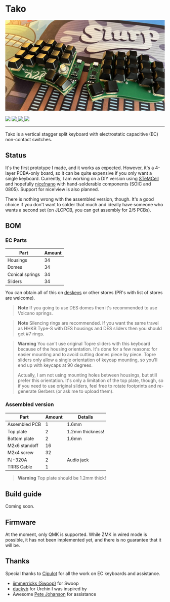 # Tako

![PCB Preview](./img/assembled.jpg)

<span>
  <img src="https://img.shields.io/github/last-commit/ssbb/tako?style=flat-square">
  <a href="https://github.com/ssbb/tako/releases">
    <img src="https://img.shields.io/github/v/release/ssbb/tako?include_prereleases&color=success&style=flat-square">
    <img src="https://img.shields.io/github/downloads/ssbb/tako/total?color=success&style=flat-square">
  </a>
  <img src="https://img.shields.io/static/v1?label=license&message=MIT&color=success&style=flat-square">
</span>

---

Tako is a vertical stagger split keyboard with electrostatic capacitive (EC) non-contact switches.

## Status

It's the first prototype I made, and it works as expected. However, it's a 4-layer PCBA-only board, so it can be quite expensive if you only want a single keyboard. Currently, I am working on a DIY version using [STeMCell](https://github.com/megamind4089/STeMCell) and hopefully [nice!nano](https://nicekeyboards.com/nice-nano) with hand-solderable components (SOIC and 0805). Support for nice!view is also planned.

There is nothing wrong with the assembled version, though. It's a good choice if you don't want to solder that much and ideally have someone who wants a second set (on JLCPCB, you can get assembly for 2/5 PCBs).

## BOM

### EC Parts

| Part            | Amount |
| --------------- | ------ |
| Housings        | 34     |
| Domes           | 34     |
| Conical springs | 34     |
| Sliders         | 34     |

You can obtain all of this on [deskeys](https://deskeys.io/) or other stores (PR's with list of stores are welcome).

> **Note**
> If you going to use DES domes then it's recommended to use Volcano springs.

> **Note**
> Silencing rings are recommended. If you want the same travel as HHKB Type-S with DES housings and DES sliders then you should get #7 rings.

> **Warning**
> You can't use original Topre sliders with this keyboard because of the housing orientation. It's done for a few reasons: for easier mounting and to avoid cutting domes piece by piece. Topre sliders only allow a single orientation of keycap mounting, so you'll end up with keycaps at 90 degrees.
>
> Actually, I am not using mounting holes between housings, but still prefer this orientation. It's only a limitation of the top plate, though, so if you need to use original sliders, feel free to rotate footprints and re-generate Gerbers (or ask me to upload them).

### Assembled version

| Part          | Amount | Details          |
| ------------- | ------ | ---------------- |
| Assembled PCB | 1      | 1.6mm            |
| Top plate     | 2      | 1.2mm thickness! |
| Bottom plate  | 2      | 1.6mm            |
| M2x6 standoff | 16     |                  |
| M2x4 screw    | 32     |                  |
| PJ-320A       | 2      | Audio jack       |
| TRRS Cable    | 1      |                  |

> **Warning**
> Top plate should be 1.2mm thick!

## Build guide

Coming soon.

## Firmware

At the moment, only QMK is supported. While ZMK in wired mode is possible, it has not been implemented yet, and there is no guarantee that it will be.

## Thanks

Special thanks to [Cipulot](https://github.com/Cipulot/) for all the work on EC keyboards and assistance.

- [jimmerricks (Swoop)](https://github.com/jimmerricks/swoop) for Swoop
- [duckyb](https://github.com/duckyb/urchin) for Urchin I was inspired by
- Awesome [Pete Johanson](https://github.com/petejohanson) for assistance

